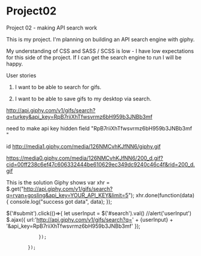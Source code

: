 # Project02
Project 02 - making API search work

This is my project. I'm planning on building an API search engine with giphy. 

My understanding of CSS and SASS / SCSS is low - I have low expectations for this side of the project. If I can get the search engine to run I will be happy.


User stories

1. I want to be able to search for gifs. 

2. I want to be able to save gifs to my desktop via search.

http://api.giphy.com/v1/gifs/search?q=turkey&api_key=RpB7riiXhTfwsvrmz6bH959b3JNBb3mf 

need to make api key hidden field "RpB7riiXhTfwsvrmz6bH959b3JNBb3mf "



id http://media1.giphy.com/media/126NMCvhKJfNN6/giphy.gif

https://media0.giphy.com/media/126NMCvhKJfNN6/200_d.gif?cid=00ff238c6ef47c606332444be610629ec349dc9240c46c4f&rid=200_d.gif


This is the solution Giphy shows
var xhr = $.get("http://api.giphy.com/v1/gifs/search?q=ryan+gosling&api_key=YOUR_API_KEY&limit=5");
xhr.done(function(data) { console.log("success got data", data); });

$('#submit').click(()=>{
                let userInput = $('#search').val()
                //alert('userInput')
                $.ajax({
                url:'http://api.giphy.com/v1/gifs/search?q=' + {userInput} + '&api_key=RpB7riiXhTfwsvrmz6bH959b3JNBb3mf'
            });
               
                });
            
            });
